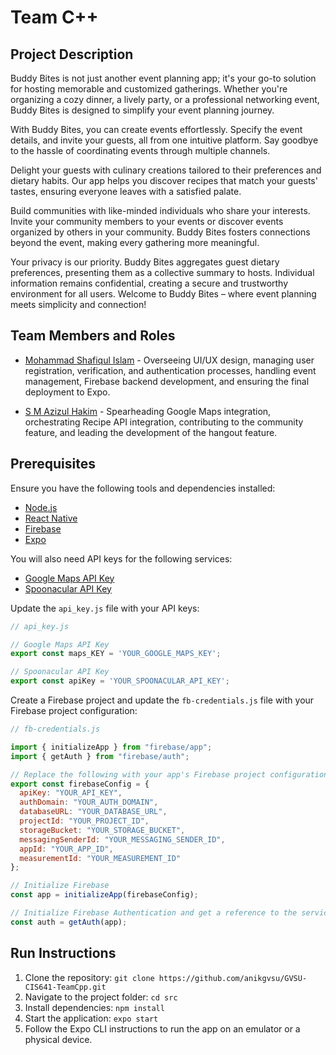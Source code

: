 # Team C++

## Project Description

Buddy Bites is not just another event planning app; it's your go-to solution for hosting memorable and customized gatherings. Whether you're organizing a cozy dinner, a lively party, or a professional networking event, Buddy Bites is designed to simplify your event planning journey.

With Buddy Bites, you can create events effortlessly. Specify the event details, and invite your guests, all from one intuitive platform. Say goodbye to the hassle of coordinating events through multiple channels.

Delight your guests with culinary creations tailored to their preferences and dietary habits. Our app helps you discover recipes that match your guests' tastes, ensuring everyone leaves with a satisfied palate.

Build communities with like-minded individuals who share your interests. Invite your community members to your events or discover events organized by others in your community. Buddy Bites fosters connections beyond the event, making every gathering more meaningful.

Your privacy is our priority. Buddy Bites aggregates guest dietary preferences, presenting them as a collective summary to hosts. Individual information remains confidential, creating a secure and trustworthy environment for all users. Welcome to Buddy Bites – where event planning meets simplicity and connection!

## Team Members and Roles

* [Mohammad Shafiqul Islam](https://github.com/anikgvsu/CIS641-HW2-Islam) - Overseeing UI/UX design, managing user registration, verification, and authentication processes, handling event management, Firebase backend development, and ensuring the final deployment to Expo.

* [S M Azizul Hakim](https://github.com/azizHakim/CIS641-HW2-Hakim) - Spearheading Google Maps integration, orchestrating Recipe API integration, contributing to the community feature, and leading the development of the hangout feature.

## Prerequisites

Ensure you have the following tools and dependencies installed:

* [Node.js](https://nodejs.org/)
* [React Native](https://reactnative.dev/)
* [Firebase](https://firebase.google.com/)
* [Expo](https://expo.dev/)

You will also need API keys for the following services:

* [Google Maps API Key](https://developers.google.com/maps/documentation/javascript/get-api-key)
* [Spoonacular API Key](https://spoonacular.com/food-api)

Update the `api_key.js` file with your API keys:

```javascript
// api_key.js

// Google Maps API Key
export const maps_KEY = 'YOUR_GOOGLE_MAPS_KEY';

// Spoonacular API Key
export const apiKey = 'YOUR_SPOONACULAR_API_KEY';
```

Create a Firebase project and update the `fb-credentials.js` file with your Firebase project configuration:

```javascript
// fb-credentials.js

import { initializeApp } from "firebase/app";
import { getAuth } from "firebase/auth";

// Replace the following with your app's Firebase project configuration
export const firebaseConfig = {
  apiKey: "YOUR_API_KEY",
  authDomain: "YOUR_AUTH_DOMAIN",
  databaseURL: "YOUR_DATABASE_URL",
  projectId: "YOUR_PROJECT_ID",
  storageBucket: "YOUR_STORAGE_BUCKET",
  messagingSenderId: "YOUR_MESSAGING_SENDER_ID",
  appId: "YOUR_APP_ID",
  measurementId: "YOUR_MEASUREMENT_ID"
};

// Initialize Firebase
const app = initializeApp(firebaseConfig);

// Initialize Firebase Authentication and get a reference to the service
const auth = getAuth(app);
```

## Run Instructions

1. Clone the repository: `git clone https://github.com/anikgvsu/GVSU-CIS641-TeamCpp.git`
2. Navigate to the project folder: `cd src`
3. Install dependencies: `npm install`
4. Start the application: `expo start`
5. Follow the Expo CLI instructions to run the app on an emulator or a physical device.